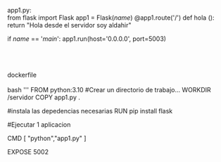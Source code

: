 app1.py: <br>
from flask import Flask
app1 = Flask(_name_)
@app1.route('/')
def hola ():
    return "Hola desde el servidor soy aldahir"

if _name_ == '_main_':
    app1.run(host='0.0.0.0', port=5003)

<br><br><br>
dockerfile <br><br>
bash '''
FROM python:3.10
#Crear un directorio de trabajo...
WORKDIR /servidor
COPY app1.py .

#instala las depedencias necesarias
RUN pip install flask

#Ejecutar 1 aplicacion

CMD [ "python","app1.py" ]

EXPOSE 5002
